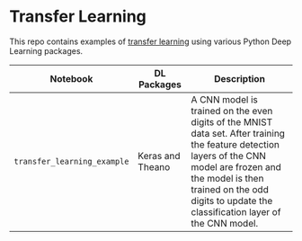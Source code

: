 # Transfer Learning

This repo contains examples of [transfer learning](http://sebastianruder.com/transfer-learning/) using various Python Deep Learning packages.  

|Notebook|DL Packages|Description|
|--------|-----------|-----------|
|`transfer_learning_example`|Keras and Theano|A CNN model is trained on the even digits of the MNIST data set.  After training the feature detection layers of the CNN model are frozen and the model is then trained on the odd digits to update the classification layer of the CNN model.|

